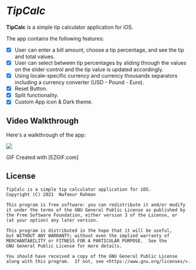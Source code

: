 # *TipCalc*

**TipCalc** is a simple tip calculator application for iOS.


The app contains the following features:

* [x] User can enter a bill amount, choose a tip percentage, and see the tip and total values.
* [x] User can select between tip percentages by sliding through the values on the slider control and the tip value is updated accordingly.
* [x] Using locale-specific currency and currency thousands separators including a currency converter (USD - Pound - Euro).
* [x] Reset Button.
* [x] Split functionality.
* [x] Custom App icon & Dark theme.

## Video Walkthrough

Here's a walkthrough of the app:

<img src = "https://i.imgur.com/11nlERt.gif" />


GIF Created with [EZGIF.com]


## License

    TipCalc is a simple tip calculator application for iOS.
    Copyright (C) 2021  Nafeeur Rahman

    This program is free software: you can redistribute it and/or modify
    it under the terms of the GNU General Public License as published by
    the Free Software Foundation, either version 3 of the License, or
    (at your option) any later version.

    This program is distributed in the hope that it will be useful,
    but WITHOUT ANY WARRANTY; without even the implied warranty of
    MERCHANTABILITY or FITNESS FOR A PARTICULAR PURPOSE.  See the
    GNU General Public License for more details.

    You should have received a copy of the GNU General Public License
    along with this program.  If not, see <https://www.gnu.org/licenses/>.
